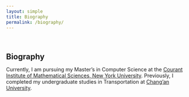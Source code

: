 ```yaml
---
layout: simple
title: Biography
permalink: /biography/
---
```


<h1 id="biography"></h1>

<h2 style="margin: 60px 0px 10px;">Biography</h2>

Currently, I am pursuing my Master’s in Computer Science at the [Courant Institute of Mathematical Sciences, New York University](https://cs.nyu.edu/). Previously, I completed my undergraduate studies in Transportation at [Chang’an University](https://en.chd.edu.cn/).